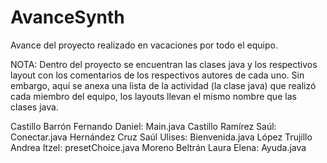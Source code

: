 # AvanceSynth
Avance del proyecto realizado en vacaciones por todo el equipo.

NOTA:
Dentro del proyecto se encuentran las clases java y los respectivos layout con los comentarios de los respectivos autores de cada uno.
Sin embargo, aquí se anexa una lista de la actividad (la clase java) que realizó cada miembro del equipo, los layouts llevan el mismo 
nombre que las clases java.

Castillo Barrón Fernando Daniel: Main.java
Castillo Ramírez Saúl: Conectar.java
Hernández Cruz Saúl Ulises: Bienvenida.java
López Trujillo Andrea Itzel: presetChoice.java
Moreno Beltrán Laura Elena: Ayuda.java
